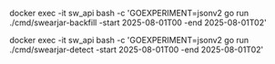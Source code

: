 docker exec -it sw_api bash -c 'GOEXPERIMENT=jsonv2 go run ./cmd/swearjar-backfill -start 2025-08-01T00 -end 2025-08-01T02'

docker exec -it sw_api bash -c 'GOEXPERIMENT=jsonv2 go run ./cmd/swearjar-detect -start 2025-08-01T00 -end 2025-08-01T02'
